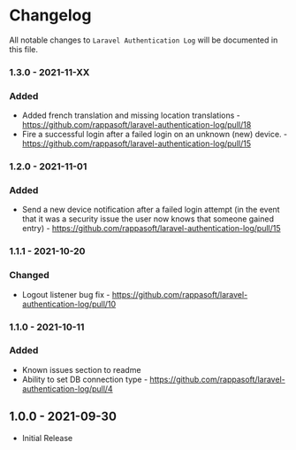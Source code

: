 # Changelog

All notable changes to `Laravel Authentication Log` will be documented in this file.

### 1.3.0 - 2021-11-XX

### Added

- Added french translation and missing location translations - https://github.com/rappasoft/laravel-authentication-log/pull/18
- Fire a successful login after a failed login on an unknown (new) device. - https://github.com/rappasoft/laravel-authentication-log/pull/15

### 1.2.0 - 2021-11-01

### Added

- Send a new device notification after a failed login attempt (in the event that it was a security issue the user now knows that someone gained entry) - https://github.com/rappasoft/laravel-authentication-log/pull/15

### 1.1.1 - 2021-10-20

### Changed

- Logout listener bug fix - https://github.com/rappasoft/laravel-authentication-log/pull/10

### 1.1.0 - 2021-10-11

### Added

- Known issues section to readme
- Ability to set DB connection type - https://github.com/rappasoft/laravel-authentication-log/pull/4

## 1.0.0 - 2021-09-30

- Initial Release
